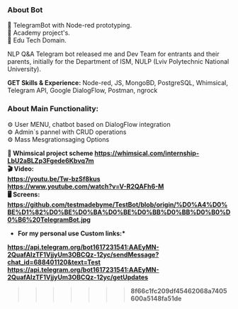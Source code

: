 ### About Bot

🔹 TelegramBot with Node-red prototyping. <br>🔹 Academy project's.<br> 🔹 Edu Tech Domain. 

NLP Q&A Telegram bot released me and Dev Team for entrants and their parents, initially for the Department of ISM, NULP (Lviv Polytechnic National University).
 
<b>GET Skills & Experience:</b> Node-red, JS, MongoBD, PostgreSQL, Whimsical, Telegram API, Google DialogFlow, Postman, ngrock<br>

### About Main Functionality:

⚙️ User MENU, chatbot based on DialogFlow integration <br>
⚙️ Admin`s pannel with CRUD operations <br>
⚙️ Mass Mesgrationsaging Options <br>

<b>🔗 Whimsical project scheme<b> https://whimsical.com/internship-LbU2aBLZp3Fgede6Kbvq7m  <br>
🎬 Video: <br> https://youtu.be/Tw-bzSf8kus <br>
https://www.youtube.com/watch?v=V-R2QAFh6-M <br>
🖥 Screens: https://github.com/testmadebyme/TestBot/blob/origin/%D0%A4%D0%BE%D1%82%D0%BE%D0%BA%D0%BE%D0%BB%D0%BB%D0%B0%D0%B6%20TelegramBot.jpg


* For my personal use Custom links:*

https://api.telegram.org/bot1617231541:AAEyMN-2QuafAlzTF1VjjyUm3OBCQz-12yc/sendMessage?chat_id=688401120&text=Test
https://api.telegram.org/bot1617231541:AAEyMN-2QuafAlzTF1VjjyUm3OBCQz-12yc/getUpdates
>>>>>>> 8f66c1fc209df45462068a7405600a5148fa51de
